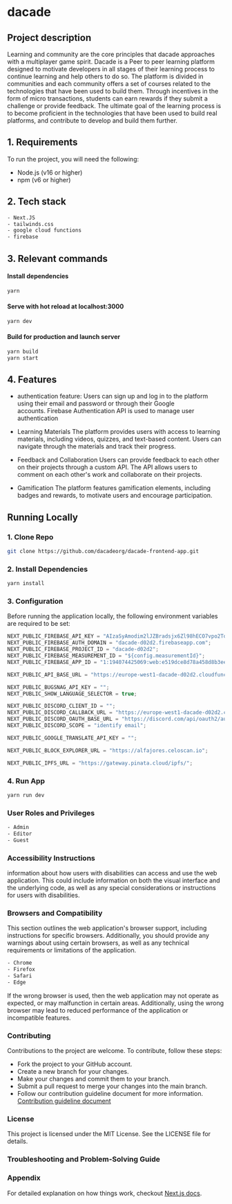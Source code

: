 # dacade

## Project description

Learning and community are the core principles that dacade approaches with a multiplayer game spirit. Dacade is a Peer to peer learning platform designed to motivate developers in all stages of their learning process to continue learning and help others to do so. The platform is divided in communities and each community offers a set of courses related to the technologies that have been used to build them. Through incentives in the form of micro transactions, students can earn rewards if they submit a challenge or provide feedback. The ultimate goal of the learning process is to become proficient in the technologies that have been used to build real platforms, and contribute to develop and build them further.

## 1. Requirements

To run the project, you will need the following:

- Node.js (v16 or higher)
- npm (v6 or higher)

## 2. Tech stack

```bash
- Next.JS
- tailwinds.css
- google cloud functions
- firebase
```

## 3. Relevant commands

#### Install dependencies

```bash
yarn
```

#### Serve with hot reload at localhost:3000

```bash
yarn dev
```

#### Build for production and launch server

```bash
yarn build
yarn start
```

## 4. Features

- authentication feature:
  Users can sign up and log in to the platform using their email and password or through their Google  
   accounts. Firebase Authentication API is used to manage user authentication

- Learning Materials
  The platform provides users with access to learning materials, including videos, quizzes, and text-based content. Users can navigate through the materials and track their progress.

- Feedback and Collaboration
  Users can provide feedback to each other on their projects through a custom API. The API allows users to comment on each other's work and collaborate on their projects.

- Gamification
  The platform features gamification elements, including badges and rewards, to motivate users and encourage participation.

## Running Locally

### 1. Clone Repo

```bash
git clone https://github.com/dacadeorg/dacade-frontend-app.git
```

### 2. Install Dependencies

```bash
yarn install
```

### 3. Configuration

Before running the application locally, the following environment variables are required to be set:

```js
NEXT_PUBLIC_FIREBASE_API_KEY = "AIzaSyAmodim2lJZBradsjx6Zl98hECO7vpo2To";
NEXT_PUBLIC_FIREBASE_AUTH_DOMAIN = "dacade-d02d2.firebaseapp.com";
NEXT_PUBLIC_FIREBASE_PROJECT_ID = "dacade-d02d2";
NEXT_PUBLIC_FIREBASE_MEASUREMENT_ID = "${config.measurementId}";
NEXT_PUBLIC_FIREBASE_APP_ID = "1:194074425069:web:e519dce8d78a458d8b3ee4";

NEXT_PUBLIC_API_BASE_URL = "https://europe-west1-dacade-d02d2.cloudfunctions.net/api";

NEXT_PUBLIC_BUGSNAG_API_KEY = "";
NEXT_PUBLIC_SHOW_LANGUAGE_SELECTOR = true;

NEXT_PUBLIC_DISCORD_CLIENT_ID = "";
NEXT_PUBLIC_DISCORD_CALLBACK_URL = "https://europe-west1-dacade-d02d2.cloudfunctions.net/api/discord-bot/oauth/callback";
NEXT_PUBLIC_DISCORD_OAUTH_BASE_URL = "https://discord.com/api/oauth2/authorize";
NEXT_PUBLIC_DISCORD_SCOPE = "identify email";

NEXT_PUBLIC_GOOGLE_TRANSLATE_API_KEY = "";

NEXT_PUBLIC_BLOCK_EXPLORER_URL = "https://alfajores.celoscan.io";

NEXT_PUBLIC_IPFS_URL = "https://gateway.pinata.cloud/ipfs/";
```

### 4. Run App

```bash
yarn run dev
```

### User Roles and Privileges

```bash
- Admin
- Editor
- Guest
```

### Accessibility Instructions

information about how users with disabilities can access and use the web application. This could include information on both the visual interface and the underlying code, as well as any special considerations or instructions for users with disabilities.

### Browsers and Compatibility

This section outlines the web application's browser support, including instructions for specific browsers. Additionally, you should provide any warnings about using certain browsers, as well as any technical requirements or limitations of the application.

```bash
- Chrome
- Firefox
- Safari
- Edge
```

If the wrong browser is used, then the web application may not operate as expected, or may malfunction in certain areas. Additionally, using the wrong browser may lead to reduced performance of the application or incompatible features.

### Contributing

Contributions to the project are welcome. To contribute, follow these steps:

- Fork the project to your GitHub account.
- Create a new branch for your changes.
- Make your changes and commit them to your branch.
- Submit a pull request to merge your changes into the main branch.
- Follow our contribution guideline document for more information. [Contribution guideline document](CONTRIBUTING.md)

### License

This project is licensed under the MIT License. See the LICENSE file for details.

### Troubleshooting and Problem-Solving Guide

### Appendix

For detailed explanation on how things work, checkout [Next.js docs](https://nextjs.org).
